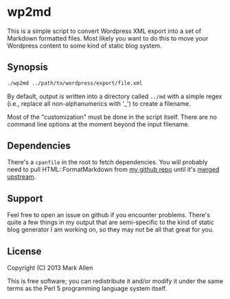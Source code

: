 wp2md
=====
This is a simple script to convert Wordpress XML export into a set of 
Markdown formatted files.  Most likely you want to do this to move
your Wordpress content to some kind of static blog system.

Synopsis
--------
```bash
./wp2md ../path/to/wordpress/export/file.xml
```

By default, output is written into a directory called `../md` with a 
simple regex (i.e., replace all non-alphanumerics with '\_') to create
a filename.

Most of the "customization" must be done in the script itself. There are
no command line options at the moment beyond the input filename.

Dependencies
------------
There's a `cpanfile` in the root to fetch dependencies. You will probably 
need to pull HTML::FormatMarkdown from [my github repo](https://github.com/mrallen1/html-format)
until it's [merged upstream](https://github.com/nigelm/html-format/pull/1).

Support
-------
Feel free to open an issue on github if you encounter problems. There's quite
a few things in my output that are semi-specific to the kind of static blog
generator I am working on, so they may not be all that great for you.

License
-------
Copyright (C) 2013 Mark Allen

This is free software; you can redistribute it and/or modify it under 
the same terms as the Perl 5 programming language system itself.
